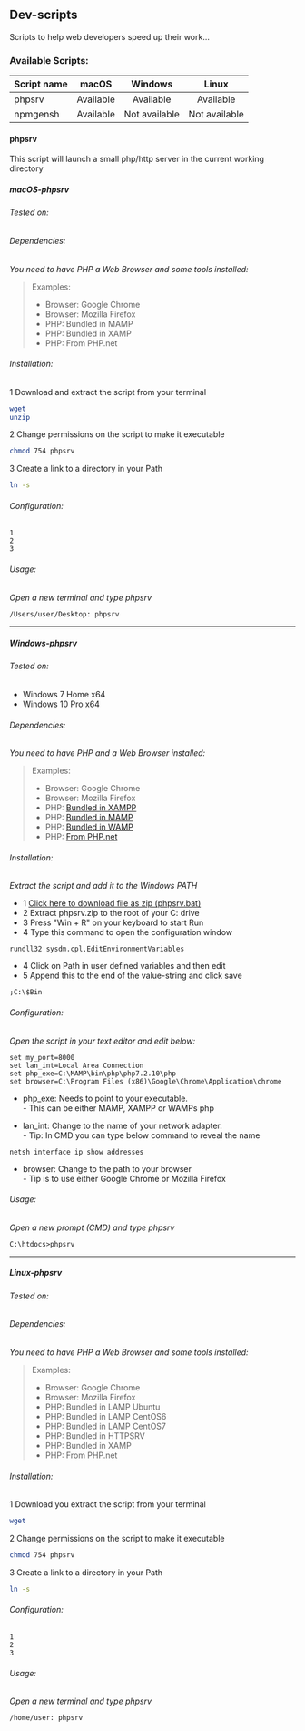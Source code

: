 ## Dev-scripts
Scripts to help web developers speed up their work...

### Available Scripts:
|Script name|  macOS  | Windows |  Linux  |
|:---|:---:|:---:|:---:|
|phpsrv|Available|Available|Available|
|npmgensh|Available|Not available|Not available|

#### phpsrv
This script will launch a small php/http server in the current working directory

##### macOS-phpsrv

###### Tested on:

###### Dependencies:
_You need to have PHP a Web Browser and some tools installed:_ 
> Examples:
> - Browser: Google Chrome
> - Browser: Mozilla Firefox
> - PHP: Bundled in MAMP
> - PHP: Bundled in XAMP
> - PHP: From PHP.net

###### Installation:
1 Download and extract the script from your terminal
```BASH
wget
unzip
```
2 Change permissions on the script to make it executable
```BASH
chmod 754 phpsrv
```
3 Create a link to a directory in your Path
```BASH
ln -s
```
###### Configuration:
```
1
2
3
```
###### Usage:
_Open a new terminal and type phpsrv_
```BASH
/Users/user/Desktop: phpsrv
```
---
##### Windows-phpsrv

###### Tested on:
- Windows 7 Home x64
- Windows 10 Pro x64

###### Dependencies:
_You need to have PHP and a Web Browser installed:_ 
> Examples:
> - Browser: Google Chrome
> - Browser: Mozilla Firefox
> - PHP: [Bundled in XAMPP](https://www.apachefriends.org/index.html)
> - PHP: [Bundled in MAMP](https://www.mamp.info/en/)
> - PHP: [Bundled in WAMP](http://www.wampserver.com/en/)
> - PHP: [From PHP.net](https://secure.php.net/downloads.php)

###### Installation:
_Extract the script and add it to the Windows PATH_
* 1 [Click here to download file as zip (phpsrv.bat)](Windows/phpsrv.zip?raw=true "Click here to download phpsrv.zip")
* 2 Extract phpsrv.zip to the root of your C: drive
* 3 Press "Win + R" on your keyboard to start Run
* 4 Type this command to open the configuration window

```
rundll32 sysdm.cpl,EditEnvironmentVariables
```
* 4 Click on Path in user defined variables and then edit
* 5 Append this to the end of the value-string and click save

```
;C:\$Bin
```

###### Configuration:
_Open the script in your text editor and edit below:_
```
set my_port=8000
set lan_int=Local Area Connection
set php_exe=C:\MAMP\bin\php\php7.2.10\php
set browser=C:\Program Files (x86)\Google\Chrome\Application\chrome
```

- php_exe: Needs to point to your executable.
<br/>- This can be either MAMP, XAMPP or WAMPs php

- lan_int: Change to the name of your network adapter.
<br/>- Tip: In CMD you can type below command to reveal the name

```
netsh interface ip show addresses
```

- browser: Change to the path to your browser
<br/>- Tip is to use either Google Chrome or Mozilla Firefox

###### Usage:
_Open a new prompt (CMD) and type phpsrv_
```
C:\htdocs>phpsrv
```
---

##### Linux-phpsrv

###### Tested on:

###### Dependencies:
_You need to have PHP a Web Browser and some tools installed:_ 
> Examples:
> - Browser: Google Chrome
> - Browser: Mozilla Firefox
> - PHP: Bundled in LAMP Ubuntu
> - PHP: Bundled in LAMP CentOS6
> - PHP: Bundled in LAMP CentOS7
> - PHP: Bundled in HTTPSRV
> - PHP: Bundled in XAMP
> - PHP: From PHP.net

###### Installation:
1 Download you extract the script from your terminal
```BASH
wget
```
2 Change permissions on the script to make it executable
```BASH
chmod 754 phpsrv
```
3 Create a link to a directory in your Path
```BASH
ln -s
```
###### Configuration:
```
1
2
3
```
###### Usage:
_Open a new terminal and type phpsrv_
```BASH
/home/user: phpsrv
```